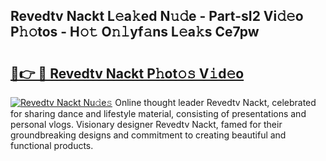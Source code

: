 ## Revedtv Nackt L𝚎a𝚔ed N𝚞𝚍e - Part-sI2 Vi𝚍𝚎o P𝚑𝚘tos - H𝚘𝚝 O𝚗𝚕yf𝚊ns L𝚎a𝚔s Ce7pw

# <h2><a href="http://kfeeq5l.oniu.top/?m=Revedtv+Nackt">🔗👉 🔴 Revedtv Nackt P𝚑ot𝚘𝚜 V𝚒d𝚎o</a></h2>

[![Revedtv Nackt Nu𝚍e𝚜](https://i.imgur.com/0qMVB7G.gif)](http://kfeeq5l.oniu.top/?m=Revedtv+Nackt)
Online thought leader Revedtv Nackt, celebrated for sharing dance and lifestyle material, consisting of presentations and personal vlogs. Visionary designer Revedtv Nackt, famed for their groundbreaking designs and commitment to creating beautiful and functional products.  
